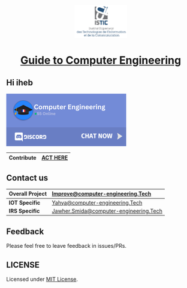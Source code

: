 
<p align="center">
    <img alt="ISTIC" src="ISTIC.png" width="140" />
</p>
<h1 align="center">
 <a href="welcome/../docs/welcome/hi.md">Guide to Computer Engineering</a> 
</h1>



## Hi iheb
[<img src="docs/images/discord-link.png" alt="Join Discord and Find Students" data-canonical-src="https://discordapp.com/api/guilds/981586120448020580/widget.png?style=banner3" style="max-width: 100%;">](https://discord.gg/zZQCQMHdUt)



|     Contribute          |   [ACT HERE](https://forms.zohopublic.com/isticbc/form/Resources/formperma/1-4w1KAlQUkKxzvRsc2V688moUg8Ki1yM7fQVmrZpuQ?fbclid=IwAR1FDnq3LGfBSceGha03cWRwXUorw1WSEr_uuH7_egYI33ePVNUCJ0ylLJQ)                   |
|:--------                     |:--------                    | 
## Contact us

| Overall Project              | Improve@computer-engineering.Tech                |
|:--------                     |:--------                    |
| **IOT Specific**               |  Yahya@computer-engineering.Tech                       |  
| **IRS Specific**             | Jawher.Smida@computer-engineering.Tech                    |

   


## Feedback
Please feel free to leave feedback in issues/PRs.

## LICENSE
Licensed under [MIT License](LICENSE).
 
